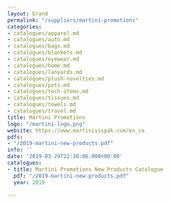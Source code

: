 ```yaml
---
layout: brand
permalink: "/suppliers/martini-promotions"
categories:
- catalogues/apparel.md
- catalogues/auto.md
- catalogues/bags.md
- catalogues/blankets.md
- catalogues/eyewear.md
- catalogues/home.md
- catalogues/lanyards.md
- catalogues/plush-novelties.md
- catalogues/pets.md
- catalogues/tech-items.md
- catalogues/tissues.md
- catalogues/towels.md
- catalogues/travel.md
title: Martini Promotions
logo: "/martini-logo.png"
website: https://www.martinivispak.com/en_ca
pdfs:
- "/2019-martini-new-products.pdf"
info: ''
date: '2019-03-29T22:30:06.000+00:00'
catalogues:
- title: Martini Promotions New Products Catalogue
  pdf: "/2019-martini-new-products.pdf"
  year: 2019

---
```


